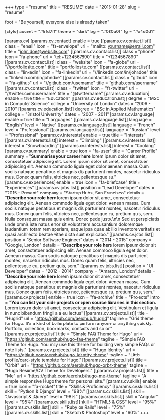 +++
type = "resume"
title = "RESUME"
date = "2016-01-28"
slug = "resume"

foot = "Be yourself, everyone else is already taken"

[style]
    accent = "#5fd7ff"
    theme = "dark"
    bg = "#080a0f"
    fg = "#c4d0d1"

[params.cv]
    [params.cv.contact]
        enable = true
        [[params.cv.contact.list]]
            class = "email"
            icon = "fa-envelope"
            url = "mailto: yourname@email.com"
            title = "john.doe@website.com"
        [[params.cv.contact.list]]
            class = "phone"
            icon = "fa-phone"
            url = "tel:+1234567890"
            title = "+1234567890"
        [[params.cv.contact.list]]
            class = "website"
            icon = "fa-globe"
            url = "//portfoliosite.com"
            title = "portfoliosite.com"
        [[params.cv.contact.list]]
            class = "linkedin"
            icon = "fa-linkedin"
            url = "//linkedin.com/in/johndoe"
            title = "linkedin.com/in/johndoe"
        [[params.cv.contact.list]]
            class = "github"
            icon = "fa-github"
            url = "//github.com/username"
            title = "github.com/username"
        [[params.cv.contact.list]]
            class = "twitter"
            icon = "fa-twitter"
            url = "//twitter.com/username"
            title = "@twittername"
    [params.cv.education]
        enable = true
        title = "Education"
        [[params.cv.education.list]]
            degree = "MSc in Computer Science"
            college = "University of London"
            dates = "2006 - 2010"
        [[params.cv.education.list]]
            degree = "BSc in Applied Mathematics"
            college = "Bristol University"
            dates = "2007 - 2011"
    [params.cv.language]
        enable = true
        title = "Languages"
        [[params.cv.language.list]]
            language = "English"
            level = "Native"
        [[params.cv.language.list]]
            language = "French"
            level = "Professional"
        [[params.cv.language.list]]
            language = "Russian"
            level = "Professional"
    [params.cv.interests]
        enable = true
        title = "Interests"
        [[params.cv.interests.list]]
            interest = "Climbing"
        [[params.cv.interests.list]]
            interest = "Snowboarding"
        [[params.cv.interests.list]]
            interest = "Cooking"
    [params.cv.summary]
        enable = true
        icon = "fa-user"
        title = "Career Profile"
        summary = "**Summarise your career here** lorem ipsum dolor sit amet, consectetuer adipiscing elit. Lorem ipsum dolor sit amet, consectetuer adipiscing elit. Aenean commodo ligula eget dolor aenean massa. Cum sociis natoque penatibus et magnis dis parturient montes, nascetur ridiculus mus. Donec quam felis, ultricies nec, pellentesque eu."
    [params.cv.experiences]
        enable = true
        icon = "fa-briefcase"
        title = "Experiences"
        [[params.cv.jobs.list]]
            position = "Lead Developer"
            dates = "2015 - Present"
            company = "Startup Hubs, San Francisco"
            details = "**Describe your role here** lorem ipsum dolor sit amet, consectetuer adipiscing elit. Aenean commodo ligula eget dolor. Aenean massa. Cum sociis natoque penatibus et magnis dis parturient montes, nascetur ridiculus mus. Donec quam felis, ultricies nec, pellentesque eu, pretium quis, sem. Nulla consequat massa quis enim. Donec pede justo.\n\n Sed ut perspiciatis unde omnis iste natus error sit voluptatem accusantium doloremque laudantium, totam rem aperiam, eaque ipsa quae ab illo inventore veritatis et quasi architecto beatae vitae dicta sunt explicabo."
        [[params.cv.jobs.list]]
            position = "Senior Software Engineer"
            dates = "2014 - 2015"
            company = "Google, London"
            details = "**Describe your role here** lorem ipsum dolor sit amet, consectetuer adipiscing elit. Aenean commodo ligula eget dolor. Aenean massa. Cum sociis natoque penatibus et magnis dis parturient montes, nascetur ridiculus mus. Donec quam felis, ultricies nec, pellentesque eu, pretium quis, sem."
        [[params.cv.jobs.list]]
            position = "UI Developer"
            dates = "2012 - 2014"
            company = "Amazon, London"
            details = "**Describe your role here** lorem ipsum dolor sit amet, consectetuer adipiscing elit. Aenean commodo ligula eget dolor. Aenean massa. Cum sociis natoque penatibus et magnis dis parturient montes, nascetur ridiculus mus. Donec quam felis, ultricies nec, pellentesque eu, pretium quis, sem."
    [params.cv.projects]
        enable = true
        icon = "fa-archive"
        title = "Projects"
        intro = "**You can list your side projects or open source libraries in this section.** Lorem ipsum dolor sit amet, consectetur adipiscing elit. Vestibulum et ligula in nunc bibendum fringilla a eu lectus"
        [[params.cv.projects.list]]
            title = "Hugrid"
            url = "https://github.com/aerohub/hugrid"
            tagline = "Grid theme for Hugo. It's a kind of boilerplate to perform anyone or anything quickly. Portfolio, collection, bookmarks, contacts and so on"
        [[params.cv.projects.list]]
            title = "Simple FAQ Theme for Hugo"
            url = "https://github.com/aerohub/hugo-faq-theme"
            tagline = "Simple FAQ Theme for Hugo. You may use this theme for building very simple FAQs or note lists."
        [[params.cv.projects.list]]
            title = "Hugo Identity"
            url = "https://github.com/aerohub/hugo-identity-theme"
            tagline = "Little profile/card-style template for Hugo."
        [[params.cv.projects.list]]
            title = "Orbit"
            url = "https://github.com/aerohub/hugo-orbit-theme"
            tagline = "Hugo Resume/CV Theme for Developers."
        [[params.cv.projects.list]]
            title = "Me"
            url = "https://github.com/aerohub/hugo-me-theme"
            tagline = "A simple responsive Hugo theme for personal site."
    [params.cv.skills]
        enable = true
        icon = "fa-rocket"
        title = "Skills & Proficiency"
        [[params.cv.skills.list]]
            skill = "Python & Django"
            level = "98%"
        [[params.cv.skills.list]]
            skill = "Javascript & jQuery"
            level = "98%"
        [[params.cv.skills.list]]
            skill = "Angular"
            level = "95%"
        [[params.cv.skills.list]]
            skill = "HTML5 & CSS"
            level = "95%"
        [[params.cv.skills.list]]
            skill = "Ruby on Rails"
            level = "75%"
        [[params.cv.skills.list]]
            skill = "Sketch & Photoshop"
            level = "60%"
+++

